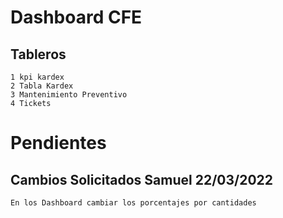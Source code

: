 # Dashboard CFE 

## Tableros
	1 kpi kardex 
    2 Tabla Kardex
    3 Mantenimiento Preventivo 
    4 Tickets
	
# Pendientes
## Cambios Solicitados Samuel 22/03/2022
    En los Dashboard cambiar los porcentajes por cantidades
    